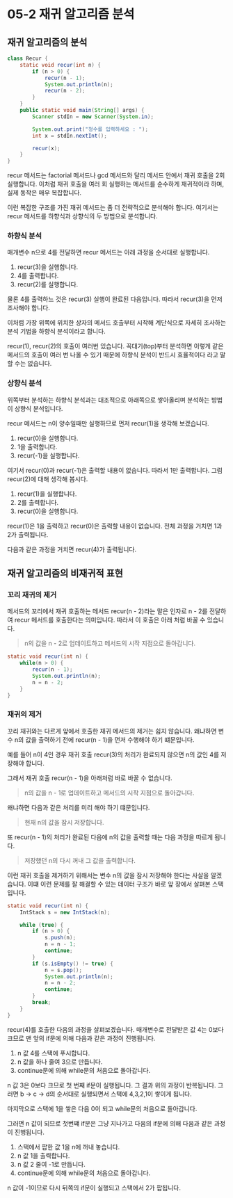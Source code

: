 # 05-2 재귀 알고리즘 분석

## 재귀 알고리즘의 분석

```java
class Recur {
    static void recur(int n) {
        if (n > 0) {
            recur(n - 1);
            System.out.println(n);
            recur(n - 2);
        }
    }
    public static void main(String[] args) {
        Scanner stdIn = new Scanner(System.in);

        System.out.print("정수를 입력하세요 : ");
        int x = stdIn.nextInt();

        recur(x);
    }
}
```

recur 메서드는 factorial 메서드나 gcd 메서드와 달리 메서드 안에서 재귀 호출을 2회 실행합니다. 이처럼 재귀 호출을 여러 회 실행하는 메서드를 순수하게 재귀적이라 하며, 실제 동작은 매우 복잡합니다.

이런 복잡한 구조를 가진 재귀 메서드는 좀 더 전략적으로 분석해야 합니다. 여기서는 recur 메서드를 하향식과 상향식의 두 방법으로 분석합니다.

### 하향식 분석

매개변수 n으로 4를 전달하면 recur 메서드는 아래 과정을 순서대로 실행합니다.

1. recur(3)을 실행합니다.
1. 4를 출력합니다.
1. recur(2)를 실행합니다.

물론 4를 출력하느 것은 recur(3) 실행이 완료된 다음입니다. 따라서 recur(3)을 먼저 조사해야 합니다.

이처럼 가장 위쪽에 위치한 상자의 메서드 호출부터 시작해 계단식으로 자세히 조사하는 분석 기법을 하향식 분석이라고 합니다.

recur(1), recur(2)의 호출이 여러번 있습니다. 꼭대기(top)부터 분석하면 이렇게 같은 메서드의 호출이 여러 번 나올 수 있기 때문에 하향식 분석이 반드시 효율적이다 라고 말할 수는 없습니다.

### 상향식 분석

위쪽부터 분석하는 하향식 분석과는 대조적으로 아래쪽으로 쌓아올리며 분석하는 방법이 상향식 분석입니다.

recur 메서드는 n이 양수일때만 실행하므로 먼저 recur(1)을 생각해 보겠습니다.

1. recur(0)을 실행합니다.
1. 1을 출력합니다.
1. recur(-1)을 실행합니다.

여기서 recur(0)과 recur(-1)은 출력할 내용이 없습니다. 따라서 1만 출력합니다. 그럼 recur(2)에 대해 생각해 봅시다.

1. recur(1)을 실행합니다.
1. 2를 출력합니다.
1. recur(0)을 실행합니다.

recur(1)은 1을 출력하고 recur(0)은 출력할 내용이 없습니다. 전체 과정을 거치면 1과 2가 출력됩니다.

다음과 같은 과정을 거치면 recur(4)가 출력됩니다.

## 재귀 알고리즘의 비재귀적 표현

### 꼬리 재귀의 제거

메서드의 꼬리에서 재귀 호출하는 메서드 recur(n - 2)라는 말은 인자로 n - 2를 전달하여 recur 메서드를 호출한다는 의미입니다. 따라서 이 호출은 아래 처럼 바꿀 수 있습니다.

> n의 값을 n - 2로 업데이트하고 메서드의 시작 지점으로 돌아갑니다.

```java
static void recur(int n) {
    while(n > 0) {
        recur(n - 1);
        System.out.println(n);
        n = n - 2;
    }
}
```

### 재귀의 제거

꼬리 재귀와는 다르게 앞에서 호출한 재귀 메서드의 제거는 쉽지 않습니다. 왜냐하면 변수 n의 값을 출력하기 전에 recur(n - 1)을 먼저 수행해야 하기 떄문입니다.

예를 들어 n이 4인 경우 재귀 호출 recur(3)의 처리가 완료되지 않으면 n의 값인 4를 저장해야 합니다.

그래서 재귀 호출 recur(n - 1)을 아래처럼 바로 바꿀 수 없습니다.

> n의 값을 n - 1로 업데이트하고 메서드의 시작 지점으로 돌아갑니다.

왜냐하면 다음과 같은 처리를 미리 해야 하기 떄문입니다.

> 현재 n의 값을 잠시 저장합니다.

또 recur(n - 1)의 처리가 완료된 다음에 n의 값을 출력할 때는 다음 과정을 따르게 됩니다.

> 저장했던 n의 다시 꺼내 그 값을 출력합니다.

이런 재귀 호출을 제거하기 위해서는 변수 n의 값을 잠시 저장해야 한다는 사살을 알겠습니다. 이떄 이런 문제를 잘 해결할 수 있는 데이터 구조가 바로 앞 장에서 살펴본 스택입니다.

```java
static void recur(int n) {
    IntStack s = new IntStack(n);

    while (true) {
        if (n > 0) {
            s.push(n);
            n = n - 1;
            continue;
        }
        if (s.isEmpty() != true) {
            n = s.pop();
            System.out.println(n);
            n = n - 2;
            continue;
        }
        break;
    }
}
```

recur(4)를 호출한 다음의 과정을 살펴보겠습니다. 매개변수로 전달받은 값 4는 0보다 크므로 맨 앞의 if문에 의해 다음과 같은 과정이 진행됩니다.

1. n 값 4를 스택에 푸시합니다.
1. n 값을 하나 줄여 3으로 만듭니다.
1. continue문에 의해 while문의 처음으로 돌아갑니다.

n 값 3은 0보다 크므로 첫 번째 if문이 실행됩니다. 그 결과 위의 과정이 반복됩니다. 그러면 b -> c -> d의 순서대로 실행되면서 스택에 4,3,2,1이 쌓이게 됩니다.

마지막으로 스택에 1을 쌓은 다음 0이 되고 while문의 처음으로 돌아갑니다.

그러면 n 값이 되므로 첫번쨰 if문은 그냥 지나가고 다음의 if문에 의해 다음과 같은 과정이 진행됩니다.

1. 스택에서 팝한 값 1을 n에 꺼내 놓습니다.
1. n 값 1을 출력합니다.
1. n 값 2 줄여 -1로 만듭니다.
1. continue문에 의해 while문의 처음으로 돌아갑니다.

n 값이 -1이므로 다시 뒤쪽의 if문이 실행되고 스택에서 2가 팝됩니다.
